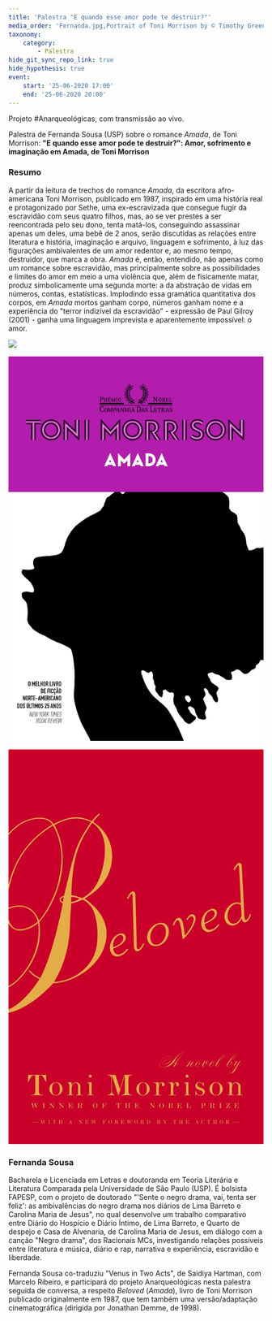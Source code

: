 ```yaml
---
title: 'Palestra "E quando esse amor pode te destruir?"'
media_order: 'Fernanda.jpg,Portrait of Toni Morrison by © Timothy Greenfield-Sanders.jpg,Amada.jpg,Beloved.jpg'
taxonomy:
    category:
        - Palestra
hide_git_sync_repo_link: true
hide_hypothesis: true
event:
    start: '25-06-2020 17:00'
    end: '25-06-2020 20:00'
---
```


Projeto #Anarqueológicas, com transmissão ao vivo.

Palestra de Fernanda Sousa (USP) sobre o romance _Amada_, de Toni Morrison: **"E quando esse amor pode te destruir?": Amor, sofrimento e imaginação em Amada, de Toni Morrison**

### Resumo

A partir da leitura de trechos do romance *Amada*, da escritora afro-americana Toni Morrison, publicado em 1987, inspirado em uma história real e protagonizado por Sethe, uma ex-escravizada que consegue fugir da escravidão com seus quatro filhos, mas, ao se ver prestes a ser reencontrada pelo seu dono, tenta matá-los, conseguindo assassinar apenas um deles, uma bebê de 2 anos, serão discutidas as relações entre literatura e história, imaginação e arquivo, linguagem e sofrimento, à luz das figurações ambivalentes de um amor redentor e, ao mesmo tempo, destruidor, que marca a obra. *Amada* é, então, entendido, não apenas como um romance sobre escravidão, mas principalmente sobre as possibilidades e limites do amor em meio a uma violência que, além de fisicamente matar, produz simbolicamente uma segunda morte: a da abstração de vidas em números, contas, estatísticas. Implodindo essa gramática quantitativa dos corpos, em *Amada* mortos ganham corpo, números ganham nome e a experiência do "terror indizível da escravidão" - expressão de Paul Gilroy (2001) - ganha uma linguagem imprevista e aparentemente impossível: o amor.

![](Portrait%20of%20Toni%20Morrison%20by%20%C2%A9%20Timothy%20Greenfield-Sanders.jpg)

![](Amada.jpg)

![](Beloved.jpg)


### Fernanda Sousa

Bacharela e Licenciada em Letras e doutoranda em Teoria Literária e Literatura Comparada pela Universidade de São Paulo (USP). É bolsista FAPESP, com o projeto de doutorado "'Sente o negro drama, vai, tenta ser feliz': as ambivalências do negro drama nos diários de Lima Barreto e Carolina Maria de Jesus", no qual desenvolve um trabalho comparativo entre Diário do Hospício e Diário Íntimo, de Lima Barreto, e Quarto de despejo e Casa de Alvenaria, de Carolina Maria de Jesus, em diálogo com a canção "Negro drama", dos Racionais MCs, investigando relações possíveis entre literatura e música, diário e rap, narrativa e experiência, escravidão e liberdade.

Fernanda Sousa co-traduziu "Venus in Two Acts", de Saidiya Hartman, com Marcelo Ribeiro, e participará do projeto Anarqueológicas nesta palestra seguida de conversa, a respeito *Beloved* (*Amada*), livro de Toni Morrison publicado originalmente em 1987, que tem também uma versão/adaptação cinematográfica (dirigida por Jonathan Demme, de 1998).
